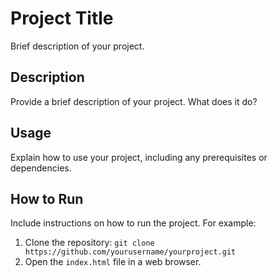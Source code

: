 # Project Title

Brief description of your project.

## Description

Provide a brief description of your project. What does it do?

## Usage

Explain how to use your project, including any prerequisites or dependencies.

## How to Run

Include instructions on how to run the project. For example:

1. Clone the repository: `git clone https://github.com/yourusername/yourproject.git`
2. Open the `index.html` file in a web browser.



 
 
